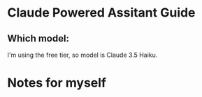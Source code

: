 # Claude Powered Assitant Guide

## Which model:
I'm using the free tier, so model is Claude 3.5 Haiku. 

# Notes for myself